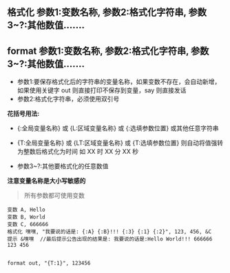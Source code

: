 ## 格式化 参数1:变数名称, 参数2:格式化字符串, 参数3~?:其他数值.......
## format 参数1:变数名称, 参数2:格式化字符串, 参数3~?:其他数值.......


- 参数1:要保存格式化后的字符串的变量名称，如果变数不存在，会自动新增，如果使用关键字 out 则直接打印不保存到变量，say 则直接发话
- 参数2:格式化字符串，必须使用双引号


**花括号用法:**

- {:全局变量名称} 或 {L:区域变量名称} 或 {:选填参数位置} 或其他任意字符串
- {T:全局变量名称} 或 {LT:区域变量名称} 或 {T:选填参数位置} 则自动将值强转为整数后格式化为时间 如 XX 时 XX 分 XX 秒


- 参数3~?:其他要格式化的任意数值

 **注意变量名称是大小写敏感的** 

> 所有参数都可使用变数

```
变数 A, Hello
变数 B, World
变数 C, 666666 
格式化 嘿嘿, "我要说的话是: {:A} {:B}!!! {:3} {:1} {:2}", 123, 456, &C
提示 &嘿嘿  //最后提示公告出现的结果是: 我要说的话是:Hello World!!! 666666 123 456


format out, "{T:1}", 123456

```